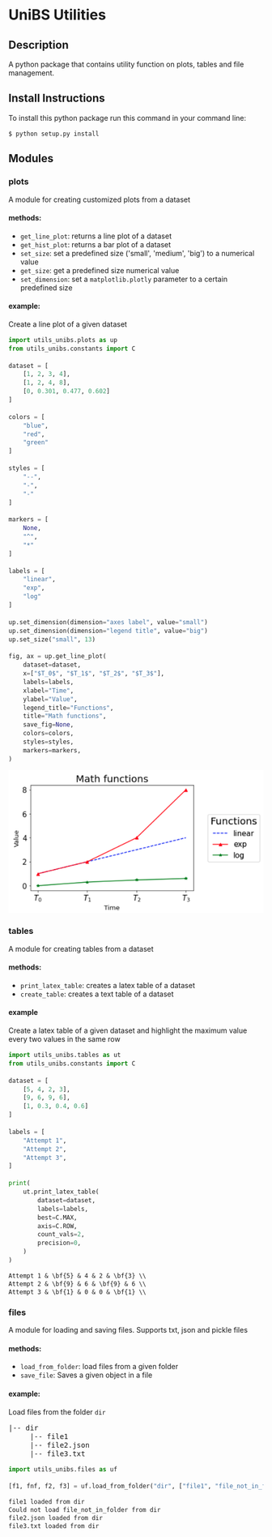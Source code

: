# UniBS Utilities
## Description
A python package that contains utility function on plots, tables and file management.

## Install Instructions
To install this python package run this command in your command line:
```shell
$ python setup.py install
```

## Modules
### plots

A module for creating customized plots from a dataset

#### methods:
* `get_line_plot`: returns a line plot of a dataset
* `get_hist_plot`: returns a bar plot of a dataset
* `set_size`: set a predefined size ('small', 'medium', 'big') to a numerical value
* `get_size`: get a predefined size numerical value
* `set_dimension`: set a `matplotlib.plotly` parameter to a certain predefined size

#### example:

Create a line plot of a given dataset

```python
import utils_unibs.plots as up
from utils_unibs.constants import C

dataset = [
    [1, 2, 3, 4], 
    [1, 2, 4, 8], 
    [0, 0.301, 0.477, 0.602]
]

colors = [
    "blue", 
    "red", 
    "green"
]

styles = [
    "--", 
    "-", 
    "-"
]

markers = [
    None, 
    "^", 
    "*"
]

labels = [
    "linear", 
    "exp", 
    "log"
]

up.set_dimension(dimension="axes label", value="small")
up.set_dimension(dimension="legend title", value="big")
up.set_size("small", 13)

fig, ax = up.get_line_plot(
    dataset=dataset,
    x=["$T_0$", "$T_1$", "$T_2$", "$T_3$"],
    labels=labels,
    xlabel="Time",
    ylabel="Value",
    legend_title="Functions",
    title="Math functions",
    save_fig=None,
    colors=colors,
    styles=styles,
    markers=markers,
)
```

![Output image](assets/imgs/plots_ex.png)

### tables
 A module for creating tables from a dataset
 
#### methods:
 * `print_latex_table`: creates a latex table of a dataset
 * `create_table`: creates a text table of a dataset

#### example
Create a latex table of a given dataset and highlight the maximum value every two values in the same row
```python
import utils_unibs.tables as ut
from utils_unibs.constants import C

dataset = [
    [5, 4, 2, 3],
    [9, 6, 9, 6],
    [1, 0.3, 0.4, 0.6]
]

labels = [
    "Attempt 1",
    "Attempt 2",
    "Attempt 3",
]

print(
    ut.print_latex_table(
        dataset=dataset,
        labels=labels,
        best=C.MAX,
        axis=C.ROW,
        count_vals=2,
        precision=0,
    )
)
```
```
Attempt 1 & \bf{5} & 4 & 2 & \bf{3} \\
Attempt 2 & \bf{9} & 6 & \bf{9} & 6 \\
Attempt 3 & \bf{1} & 0 & 0 & \bf{1} \\
```

### files
A module for loading and saving files. Supports txt, json and pickle files

#### methods:
* `load_from_folder`: load files from a given folder
* `save_file`: Saves a given object in a file

#### example:
Load files from the folder `dir`


<samp>
|-- dir <br>
&nbsp;&nbsp;&nbsp;&nbsp;&nbsp;|-- file1<br>
&nbsp;&nbsp;&nbsp;&nbsp;&nbsp;|-- file2.json<br>
&nbsp;&nbsp;&nbsp;&nbsp;&nbsp;|-- file3.txt
</samp>

```python
import utils_unibs.files as uf

[f1, fnf, f2, f3] = uf.load_from_folder("dir", ["file1", "file_not_in_folder",  "file2.json", "file3.txt"])
```
```  
file1 loaded from dir
Could not load file_not_in_folder from dir
file2.json loaded from dir
file3.txt loaded from dir
```